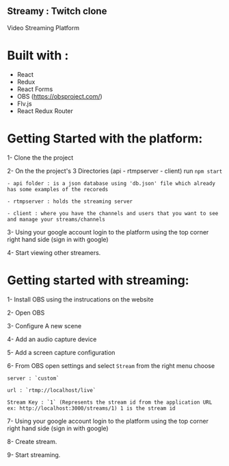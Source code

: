 ## Streamy : Twitch clone

Video Streaming Platform

# Built with : 

  - React
  - Redux
  - React Forms
  - OBS (https://obsproject.com/)
  - Flv.js
  - React Redux Router


# Getting Started with the platform:

  1- Clone the the project

  2- On the the project's 3 Directories (api - rtmpserver - client) run `npm start`
  
    - api folder : is a json database using 'db.json' file which already has some examples of the recoreds
    
    - rtmpserver : holds the streaming server
    
    - client : where you have the channels and users that you want to see and manage your streams/channels

  3- Using your google account login to the platform using the top corner right hand side (sign in with google)

  4- Start viewing other streamers.
  
  
# Getting started with streaming:

  1- Install OBS using the instrucations on the website

  2- Open OBS 

  3- Configure A new scene

  4- Add an audio capture device

  5- Add a screen capture configuration

  6- From OBS open settings and select `Stream` from the right menu choose 
  
    server : `custom` 
    
    url : `rtmp://localhost/live`
    
    Stream Key : `1` (Represents the stream id from the application URL ex: http://localhost:3000/streams/1) 1 is the stream id
    
  7- Using your google account login to the platform using the top corner right hand side (sign in with google)
  
  8- Create stream.
    
  9- Start streaming.
